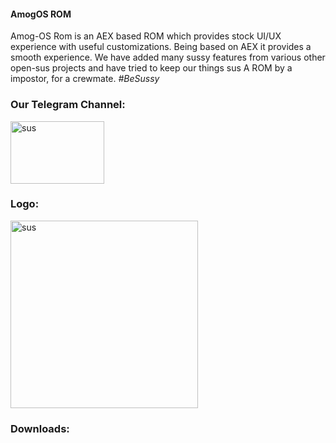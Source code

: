 #### AmogOS ROM 

Amog-OS Rom is an AEX based ROM which provides stock UI/UX experience with useful customizations. Being based on AEX it provides a smooth experience. We have added many sussy features from various other open-sus projects and have tried to keep our things sus A ROM by a impostor, for a crewmate. _#BeSussy_

<h3 align="left">Our Telegram Channel:</h3> 
<p align="left"> <a href="https://t.me/amogosrom" target="_blank" rel="noreferrer"> <img src="https://download.logo.wine/logo/Telegram_(software)/Telegram_(software)-Logo.wine.png" alt="sus" width="150" height="100"/> </a>

<h3 align="left">Logo:</h3>
<p align="left"> <a href="https://github.com/AmogOS-ROM" target="_blank" rel="noreferrer"> <img src="https://avatars.githubusercontent.com/u/100059777?s=200&v=4" alt="sus" width="300" height="300"/> </a>
  
<h3 align="left">Downloads:</h3>
